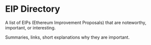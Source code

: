 # EIP Directory

A list of EIPs (Ethereum Improvement Proposals) that are noteworthy, important, or interesting.

Summaries, links, short explanations why they are important.
